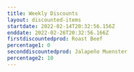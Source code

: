 ```yaml
---
title: Weekly Discounts
layout: discounted-items
startdate: 2022-02-14T20:32:56.156Z
enddate: 2022-02-26T20:32:56.166Z
firstdiscountedprod: Roast Beef
percentage1: 0
seconddiscountedprod: Jalapeño Muenster
percentage2: 10
---
```

